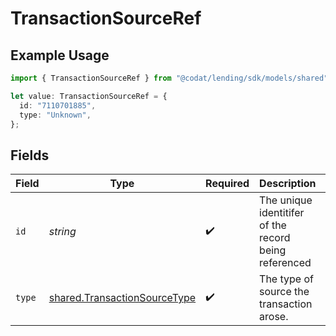 # TransactionSourceRef

## Example Usage

```typescript
import { TransactionSourceRef } from "@codat/lending/sdk/models/shared";

let value: TransactionSourceRef = {
  id: "7110701885",
  type: "Unknown",
};
```

## Fields

| Field                                                                               | Type                                                                                | Required                                                                            | Description                                                                         | Example                                                                             |
| ----------------------------------------------------------------------------------- | ----------------------------------------------------------------------------------- | ----------------------------------------------------------------------------------- | ----------------------------------------------------------------------------------- | ----------------------------------------------------------------------------------- |
| `id`                                                                                | *string*                                                                            | :heavy_check_mark:                                                                  | The unique identitifer of the record being referenced                               | 13d946f0-c5d5-42bc-b092-97ece17923ab                                                |
| `type`                                                                              | [shared.TransactionSourceType](../../../sdk/models/shared/transactionsourcetype.md) | :heavy_check_mark:                                                                  | The type of source the transaction arose.                                           |                                                                                     |